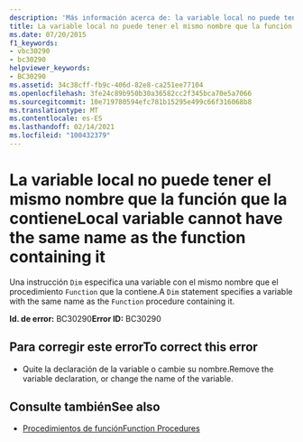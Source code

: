 ```yaml
---
description: 'Más información acerca de: la variable local no puede tener el mismo nombre que la función que la contiene'
title: La variable local no puede tener el mismo nombre que la función que la contiene
ms.date: 07/20/2015
f1_keywords:
- vbc30290
- bc30290
helpviewer_keywords:
- BC30290
ms.assetid: 34c38cff-fb9c-406d-82e8-ca251ee77104
ms.openlocfilehash: 3fe24c89b950b30a36582cc2f345bca70e5a7066
ms.sourcegitcommit: 10e719780594efc781b15295e499c66f316068b8
ms.translationtype: MT
ms.contentlocale: es-ES
ms.lasthandoff: 02/14/2021
ms.locfileid: "100432379"
---
```

# <a name="local-variable-cannot-have-the-same-name-as-the-function-containing-it"></a><span data-ttu-id="1278f-103">La variable local no puede tener el mismo nombre que la función que la contiene</span><span class="sxs-lookup"><span data-stu-id="1278f-103">Local variable cannot have the same name as the function containing it</span></span>

<span data-ttu-id="1278f-104">Una instrucción `Dim` especifica una variable con el mismo nombre que el procedimiento `Function` que la contiene.</span><span class="sxs-lookup"><span data-stu-id="1278f-104">A `Dim` statement specifies a variable with the same name as the `Function` procedure containing it.</span></span>  
  
 <span data-ttu-id="1278f-105">**Id. de error:** BC30290</span><span class="sxs-lookup"><span data-stu-id="1278f-105">**Error ID:** BC30290</span></span>  
  
## <a name="to-correct-this-error"></a><span data-ttu-id="1278f-106">Para corregir este error</span><span class="sxs-lookup"><span data-stu-id="1278f-106">To correct this error</span></span>  
  
- <span data-ttu-id="1278f-107">Quite la declaración de la variable o cambie su nombre.</span><span class="sxs-lookup"><span data-stu-id="1278f-107">Remove the variable declaration, or change the name of the variable.</span></span>  
  
## <a name="see-also"></a><span data-ttu-id="1278f-108">Consulte también</span><span class="sxs-lookup"><span data-stu-id="1278f-108">See also</span></span>

- [<span data-ttu-id="1278f-109">Procedimientos de función</span><span class="sxs-lookup"><span data-stu-id="1278f-109">Function Procedures</span></span>](../programming-guide/language-features/procedures/function-procedures.md)
